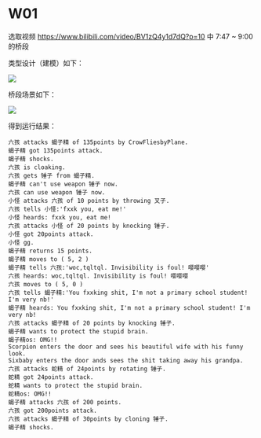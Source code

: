 # W01

选取视频 https://www.bilibili.com/video/BV1zQ4y1d7dQ?p=10 中 7:47 ~ 9:00 的桥段

类型设计（建模）如下：

![](http://www.plantuml.com/plantuml/png/TPFDhjCm48NtVeeiON7V05tT7q0iBkXAWA12BAREQMBgdyWpBaI1TyTAdAGDj0khtvb9pl7OkMEXACbPfIqnLmymlXbKbNzgN3zAp4hboM5auwNg0XinmN_zHzcDohWqaEUvxyNBhRHRfG_aa4dzKIN3OmH9YgW6jHYq82ljWYH2-hXWZGCyOs5kGwckp-h0ShQZRzyh1nTYloRc3dJy54eoQrZW2qn-1LmueVoDq30dt9-NVwIwmPCvu7_jbYJtlpOivFKijyHVG5sOtMnWBC8wbqaQhXxBsL3kOwJ-ARkycXflgyI8h3OpBtGHd-hwS-ujLCD2K8IIjT0Qx7tmB8Z3aiHHOxJQJcw6X_vYjyRh26Ay6uzfjabDvlhoNf2bFN6xZq5QH9xyM4WINt_zOmm_tre3tlVFbZoA_EPN1siDHPUuIDe6EkPXPSoUoosykVbzEtqNIgbjXgawzofLHh6Hx-3hvEnV)


桥段场景如下：

![](http://www.plantuml.com/plantuml/png/fLJ1RjD04BtlLwoKCp-G0wfwuOguS40St7IXKOrTEGxGcr5KwYOG71MBk6vB2oQ48YUbfMeI4l8ptlNwn2-mORfgt42iY6WFoUIzcVVcsRjKCXN3B3zHaL8mTGF3Xsw5j5qHNvGIBXMVhoWhcpW5u0Tr6ZhnsKzy1IhenaPHryIltDsoiQ6I6tX_UmgiAUj409TLfR2Unj7JDymw0PIgF2KuTt-jQ1A4f8fR3tBtoEh3szSJypYnZfZjHCE0TiwHffi4g-IHcSTH_rNIQz439_buoFO724cEw2A6bqcwJJHiqArQQjGTWn1De6H9pDfp-E3hV3si-e5VdBAmHRtsj9x42wBHqLKTWJ_9boFcs67s-Krncu88VVAODggykmC4e_XupKH_5kfKcDs8UXQh-R-6Bn3HLl44Cki06isRxvwndTqfuSk6_aoR9ZOlei5nrfgfVyYFhJHAMW59VpCZIhlRj671WHIOLO_wjj0qAJO3E1dvyV4eiPp_SJyRW3JohmmW0DhPevz6uZ3NuvrGF0byx4Mz4nfyPfUNtA-9UF0r_ZLhTiNRGCDM_FQz-0kA4tgbdn6a59Jj9YCgLlr6W-_f5Dmgd2mk7_l9ktP66W2QjG1Nn1pzSRqR_t2PvyRxNn02j233rIFv2pd8VWk1BrUtuDhbSFlbvC45tKiYGt7p_WO0)

得到运行结果：

```
六孩 attacks 蝎子精 of 135points by CrowFliesbyPlane.
蝎子精 got 135points attack.
蝎子精 shocks.
六孩 is cloaking.
六孩 gets 锤子 from 蝎子精.
蝎子精 can't use weapon 锤子 now.
六孩 can use weapon 锤子 now.
小怪 attacks 六孩 of 10 points by throwing 叉子.
六孩 tells 小怪:'fxxk you, eat me!'
小怪 heards: fxxk you, eat me!
六孩 attacks 小怪 of 20 points by knocking 锤子.
小怪 got 20points attack.
小怪 gg.
蝎子精 returns 15 points.
蝎子精 moves to ( 5, 2 )
蝎子精 tells 六孩:'woc,tqltql. Invisibility is foul! 嘤嘤嘤'
六孩 heards: woc,tqltql. Invisibility is foul! 嘤嘤嘤
六孩 moves to ( 5, 0 )
六孩 tells 蝎子精:'You fxxking shit, I'm not a primary school student! I'm very nb!'
蝎子精 heards: You fxxking shit, I'm not a primary school student! I'm very nb!
六孩 attacks 蝎子精 of 20 points by knocking 锤子.
蝎子精 wants to protect the stupid brain.
蝎子精os: OMG!!
Scorpion enters the door and sees his beautiful wife with his funny look.
Sixbaby enters the door ands sees the shit taking away his grandpa.
六孩 attacks 蛇精 of 24points by rotating 锤子.
蛇精 got 24points attack.
蛇精 wants to protect the stupid brain.
蛇精os: OMG!!
蝎子精 attacks 六孩 of 200 points.
六孩 got 200points attack.
六孩 attacks 蝎子精 of 30points by cloning 锤子.
蝎子精 shocks.
```